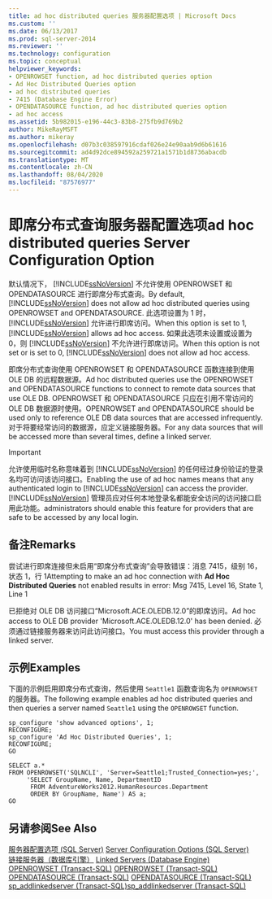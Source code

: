 ```yaml
---
title: ad hoc distributed queries 服务器配置选项 | Microsoft Docs
ms.custom: ''
ms.date: 06/13/2017
ms.prod: sql-server-2014
ms.reviewer: ''
ms.technology: configuration
ms.topic: conceptual
helpviewer_keywords:
- OPENROWSET function, ad hoc distributed queries option
- Ad Hoc Distributed Queries option
- ad hoc distributed queries
- 7415 (Database Engine Error)
- OPENDATASOURCE function, ad hoc distributed queries option
- ad hoc access
ms.assetid: 5b982015-e196-44c3-83b8-275fb9d769b2
author: MikeRayMSFT
ms.author: mikeray
ms.openlocfilehash: d07b3c038597916cdaf026e24e90aab9d6b61616
ms.sourcegitcommit: ad4d92dce894592a259721a1571b1d8736abacdb
ms.translationtype: MT
ms.contentlocale: zh-CN
ms.lasthandoff: 08/04/2020
ms.locfileid: "87576977"
---
```

# <a name="ad-hoc-distributed-queries-server-configuration-option"></a><span data-ttu-id="e99e1-102">即席分布式查询服务器配置选项</span><span class="sxs-lookup"><span data-stu-id="e99e1-102">ad hoc distributed queries Server Configuration Option</span></span>
  <span data-ttu-id="e99e1-103">默认情况下， [!INCLUDE[ssNoVersion](../../includes/ssnoversion-md.md)] 不允许使用 OPENROWSET 和 OPENDATASOURCE 进行即席分布式查询。</span><span class="sxs-lookup"><span data-stu-id="e99e1-103">By default, [!INCLUDE[ssNoVersion](../../includes/ssnoversion-md.md)] does not allow ad hoc distributed queries using OPENROWSET and OPENDATASOURCE.</span></span> <span data-ttu-id="e99e1-104">此选项设置为 1 时， [!INCLUDE[ssNoVersion](../../includes/ssnoversion-md.md)] 允许进行即席访问。</span><span class="sxs-lookup"><span data-stu-id="e99e1-104">When this option is set to 1, [!INCLUDE[ssNoVersion](../../includes/ssnoversion-md.md)] allows ad hoc access.</span></span> <span data-ttu-id="e99e1-105">如果此选项未设置或设置为 0，则 [!INCLUDE[ssNoVersion](../../includes/ssnoversion-md.md)] 不允许进行即席访问。</span><span class="sxs-lookup"><span data-stu-id="e99e1-105">When this option is not set or is set to 0, [!INCLUDE[ssNoVersion](../../includes/ssnoversion-md.md)] does not allow ad hoc access.</span></span>  
  
 <span data-ttu-id="e99e1-106">即席分布式查询使用 OPENROWSET 和 OPENDATASOURCE 函数连接到使用 OLE DB 的远程数据源。</span><span class="sxs-lookup"><span data-stu-id="e99e1-106">Ad hoc distributed queries use the OPENROWSET and OPENDATASOURCE functions to connect to remote data sources that use OLE DB.</span></span> <span data-ttu-id="e99e1-107">OPENROWSET 和 OPENDATASOURCE 只应在引用不常访问的 OLE DB 数据源时使用。</span><span class="sxs-lookup"><span data-stu-id="e99e1-107">OPENROWSET and OPENDATASOURCE should be used only to reference OLE DB data sources that are accessed infrequently.</span></span> <span data-ttu-id="e99e1-108">对于将要经常访问的数据源，应定义链接服务器。</span><span class="sxs-lookup"><span data-stu-id="e99e1-108">For any data sources that will be accessed more than several times, define a linked server.</span></span>  
  
> [!IMPORTANT]  
>  <span data-ttu-id="e99e1-109">允许使用临时名称意味着到 [!INCLUDE[ssNoVersion](../../includes/ssnoversion-md.md)] 的任何经过身份验证的登录名均可访问该访问接口。</span><span class="sxs-lookup"><span data-stu-id="e99e1-109">Enabling the use of ad hoc names means that any authenticated login to [!INCLUDE[ssNoVersion](../../includes/ssnoversion-md.md)] can access the provider.</span></span> [!INCLUDE[ssNoVersion](../../includes/ssnoversion-md.md)] <span data-ttu-id="e99e1-110">管理员应对任何本地登录名都能安全访问的访问接口启用此功能。</span><span class="sxs-lookup"><span data-stu-id="e99e1-110">administrators should enable this feature for providers that are safe to be accessed by any local login.</span></span>  
  
## <a name="remarks"></a><span data-ttu-id="e99e1-111">备注</span><span class="sxs-lookup"><span data-stu-id="e99e1-111">Remarks</span></span>  
 <span data-ttu-id="e99e1-112">尝试进行即席连接但未启用“即席分布式查询”会导致错误：消息 7415，级别 16，状态 1，行 1</span><span class="sxs-lookup"><span data-stu-id="e99e1-112">Attempting to make an ad hoc connection with **Ad Hoc Distributed Queries** not enabled results in error: Msg 7415, Level 16, State 1, Line 1</span></span>  
  
 <span data-ttu-id="e99e1-113">已拒绝对 OLE DB 访问接口“Microsoft.ACE.OLEDB.12.0”的即席访问。</span><span class="sxs-lookup"><span data-stu-id="e99e1-113">Ad hoc access to OLE DB provider 'Microsoft.ACE.OLEDB.12.0' has been denied.</span></span> <span data-ttu-id="e99e1-114">必须通过链接服务器来访问此访问接口。</span><span class="sxs-lookup"><span data-stu-id="e99e1-114">You must access this provider through a linked server.</span></span>  
  
## <a name="examples"></a><span data-ttu-id="e99e1-115">示例</span><span class="sxs-lookup"><span data-stu-id="e99e1-115">Examples</span></span>  
 <span data-ttu-id="e99e1-116">下面的示例启用即席分布式查询，然后使用 `Seattle1` 函数查询名为 `OPENROWSET` 的服务器。</span><span class="sxs-lookup"><span data-stu-id="e99e1-116">The following example enables ad hoc distributed queries and then queries a server named `Seattle1` using the `OPENROWSET` function.</span></span>  
  
```  
sp_configure 'show advanced options', 1;  
RECONFIGURE;  
sp_configure 'Ad Hoc Distributed Queries', 1;  
RECONFIGURE;  
GO  
  
SELECT a.*  
FROM OPENROWSET('SQLNCLI', 'Server=Seattle1;Trusted_Connection=yes;',  
     'SELECT GroupName, Name, DepartmentID  
      FROM AdventureWorks2012.HumanResources.Department  
      ORDER BY GroupName, Name') AS a;  
GO  
```  
  
## <a name="see-also"></a><span data-ttu-id="e99e1-117">另请参阅</span><span class="sxs-lookup"><span data-stu-id="e99e1-117">See Also</span></span>  
 <span data-ttu-id="e99e1-118">[服务器配置选项 (SQL Server)](server-configuration-options-sql-server.md) </span><span class="sxs-lookup"><span data-stu-id="e99e1-118">[Server Configuration Options &#40;SQL Server&#41;](server-configuration-options-sql-server.md) </span></span>  
 <span data-ttu-id="e99e1-119">[链接服务器（数据库引擎）](../../relational-databases/linked-servers/linked-servers-database-engine.md) </span><span class="sxs-lookup"><span data-stu-id="e99e1-119">[Linked Servers &#40;Database Engine&#41;](../../relational-databases/linked-servers/linked-servers-database-engine.md) </span></span>  
 <span data-ttu-id="e99e1-120">[OPENROWSET (Transact-SQL)](/sql/t-sql/functions/openrowset-transact-sql) </span><span class="sxs-lookup"><span data-stu-id="e99e1-120">[OPENROWSET &#40;Transact-SQL&#41;](/sql/t-sql/functions/openrowset-transact-sql) </span></span>  
 <span data-ttu-id="e99e1-121">[OPENDATASOURCE (Transact-SQL)](/sql/t-sql/functions/opendatasource-transact-sql) </span><span class="sxs-lookup"><span data-stu-id="e99e1-121">[OPENDATASOURCE &#40;Transact-SQL&#41;](/sql/t-sql/functions/opendatasource-transact-sql) </span></span>  
 [<span data-ttu-id="e99e1-122">sp_addlinkedserver (Transact-SQL)</span><span class="sxs-lookup"><span data-stu-id="e99e1-122">sp_addlinkedserver &#40;Transact-SQL&#41;</span></span>](/sql/relational-databases/system-stored-procedures/sp-addlinkedserver-transact-sql)  
  
  
